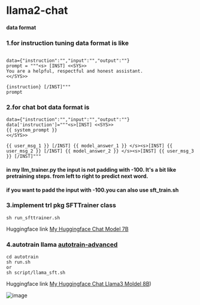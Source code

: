 # llama2-chat
#### data format
### 1.for instruction tuning data format is like 
```

data={"instruction":"","input":"","output":""}
prompt = """<s> [INST] <<SYS>>
You are a helpful, respectful and honest assistant.
<</SYS>>

{instruction} [/INST]"""
prompt
```

### 2.for chat bot data format is 
```
data={"instruction":"","input":"","output":""}
data['instruction']="""<s>[INST] <<SYS>>
{{ system_prompt }}
<</SYS>>

{{ user_msg_1 }} [/INST] {{ model_answer_1 }} </s><s>[INST] {{ user_msg_2 }} [/INST] {{ model_answer_2 }} </s><s>[INST] {{ user_msg_3 }} [/INST]"""
```
#### in my llm_trainer.py the input is not padding with -100. It's a bit like pretraining steps. from left to right to predict next word.
#### if you want to padd the input with -100.you can also use sft_train.sh
### 3.implement trl pkg SFTTrainer class
```
sh run_sfttrainer.sh
```
Huggingface link [My Huggingface Chat Model 7B](https://huggingface.co/Moses25/Mistral-7B-chat-32k)

### 4.autotrain llama   [autotrain-advanced](https://github.com/huggingface/autotrain-advanced)
```
cd autotrain
sh run.sh
or
sh script/llama_sft.sh
```
Huggingface link [My Huggingface Chat Llama3 Moldel 8B](https://huggingface.co/Moses25/Llama-3-8B-chat-32K))

![image](https://github.com/moseshu/llama2-chat/assets/23112888/01d729fe-5c1c-44f1-a55e-33c20a8b5a79)


